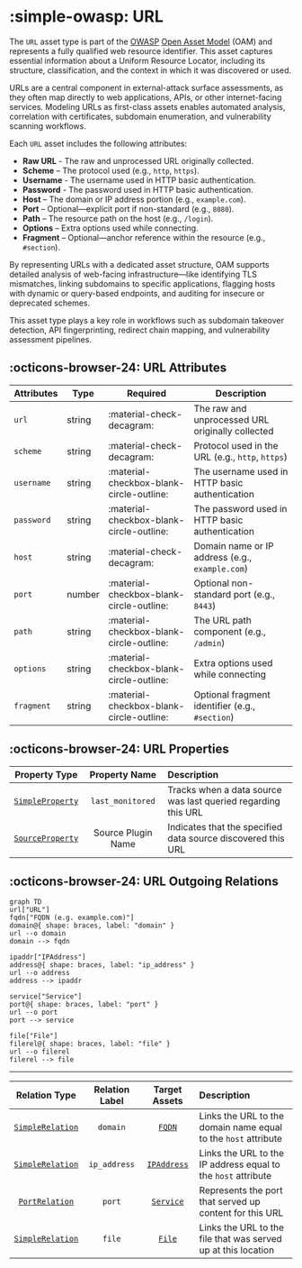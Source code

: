 # :simple-owasp: URL

The `URL` asset type is part of the [OWASP](https://owasp.org) [Open Asset Model](https://github.com/owasp-amass/open-asset-model) (OAM) and represents a fully qualified web resource identifier. This asset captures essential information about a Uniform Resource Locator, including its structure, classification, and the context in which it was discovered or used.

URLs are a central component in external-attack surface assessments, as they often map directly to web applications, APIs, or other internet-facing services. Modeling URLs as first-class assets enables automated analysis, correlation with certificates, subdomain enumeration, and vulnerability scanning workflows.

Each `URL` asset includes the following attributes:

- **Raw URL** - The raw and unprocessed URL originally collected.
- **Scheme** – The protocol used (e.g., `http`, `https`).
- **Username** - The username used in HTTP basic authentication.
- **Password** - The password used in HTTP basic authentication.
- **Host** – The domain or IP address portion (e.g., `example.com`).
- **Port** – Optional—explicit port if non-standard (e.g., `8080`).
- **Path** – The resource path on the host (e.g., `/login`).
- **Options** – Extra options used while connecting.
- **Fragment** – Optional—anchor reference within the resource (e.g., `#section`).

By representing URLs with a dedicated asset structure, OAM supports detailed analysis of web-facing infrastructure—like identifying TLS mismatches, linking subdomains to specific applications, flagging hosts with dynamic or query-based endpoints, and auditing for insecure or deprecated schemes.

This asset type plays a key role in workflows such as subdomain takeover detection, API fingerprinting, redirect chain mapping, and vulnerability assessment pipelines.

## :octicons-browser-24: URL Attributes

| Attributes       | Type   | Required | Description |
|------------------|--------|----------|-------------|
| `url`            | string | :material-check-decagram: | The raw and unprocessed URL originally collected |
| `scheme`         | string | :material-check-decagram: | Protocol used in the URL (e.g., `http`, `https`) |
| `username`       | string | :material-checkbox-blank-circle-outline: | The username used in HTTP basic authentication |
| `password`       | string | :material-checkbox-blank-circle-outline: | The password used in HTTP basic authentication |
| `host`           | string | :material-check-decagram: | Domain name or IP address (e.g., `example.com`) |
| `port`           | number | :material-checkbox-blank-circle-outline: | Optional non-standard port (e.g., `8443`) |
| `path`           | string | :material-checkbox-blank-circle-outline: | The URL path component (e.g., `/admin`) |
| `options`        | string | :material-checkbox-blank-circle-outline: | Extra options used while connecting |
| `fragment`       | string | :material-checkbox-blank-circle-outline: | Optional fragment identifier (e.g., `#section`) |

## :octicons-browser-24: URL Properties

| Property Type       | Property Name       | Description   |
| :-----------------: | :-----------------: | :------------ |
| [`SimpleProperty`](../properties/simple_property.md) | `last_monitored` | Tracks when a data source was last queried regarding this URL |
| [`SourceProperty`](../properties/source_property.md) | Source Plugin Name | Indicates that the specified data source discovered this URL |

## :octicons-browser-24: URL Outgoing Relations

```mermaid
graph TD
url["URL"]
fqdn["FQDN (e.g. example.com)"]
domain@{ shape: braces, label: "domain" }
url --o domain
domain --> fqdn

ipaddr["IPAddress"]
address@{ shape: braces, label: "ip_address" }
url --o address
address --> ipaddr

service["Service"]
port@{ shape: braces, label: "port" }
url --o port
port --> service

file["File"]
filerel@{ shape: braces, label: "file" }
url --o filerel
filerel --> file
```

---

| Relation Type       | Relation Label     | Target Assets    | Description   |
| :-----------------: | :----------------: | :--------------: | :------------ |
| [`SimpleRelation`](../relations/simple_relation.md) | `domain` | [`FQDN`](./fqdn.md) | Links the URL to the domain name equal to the `host` attribute |
| [`SimpleRelation`](../relations/simple_relation.md) | `ip_address` | [`IPAddress`](./ip_address.md) | Links the URL to the IP address equal to the `host` attribute |
| [`PortRelation`](../relations/port_relation.md) | `port` | [`Service`](./service.md) | Represents the port that served up content for this URL |
| [`SimpleRelation`](../relations/simple_relation.md) | `file` | [`File`](./file.md) | Links the URL to the file that was served up at this location |
